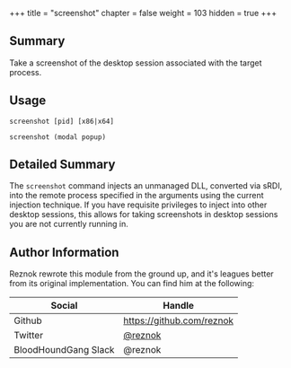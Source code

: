 +++
title = "screenshot"
chapter = false
weight = 103
hidden = true
+++

## Summary
Take a screenshot of the desktop session associated with the target process.

## Usage
```
screenshot [pid] [x86|x64]

screenshot (modal popup)
```

## Detailed Summary
The `screenshot` command injects an unmanaged DLL, converted via sRDI, into the remote process specified in the arguments using the current injection technique. If you have requisite privileges to inject into other desktop sessions, this allows for taking screenshots in desktop sessions you are not currently running in.

## Author Information
Reznok rewrote this module from the ground up, and it's leagues better from its original implementation. You can find him at the following:

Social | Handle
-------|-------
Github|https://github.com/reznok
Twitter|[@reznok](https://twitter.com/rezn0k)
BloodHoundGang Slack|@reznok